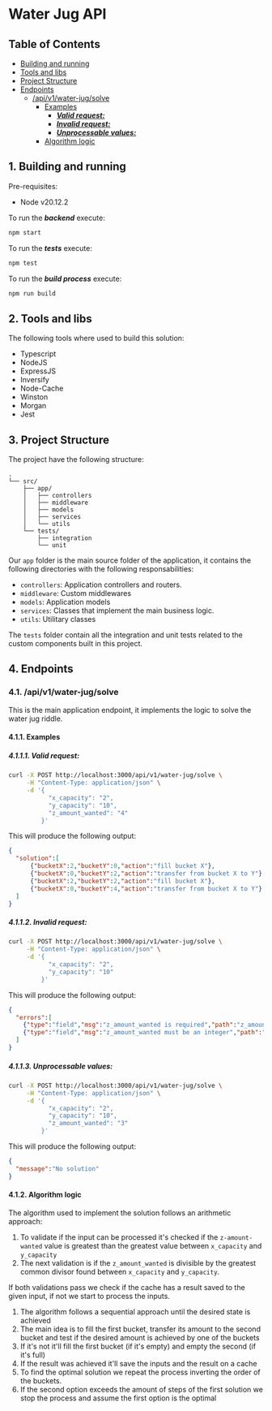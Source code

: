 # Water Jug API 

## Table of Contents
- [Building and running](#1-building-and-running)
- [Tools and libs](#2-tools-and-libs)
- [Project Structure](#3-project-structure)
- [Endpoints](#4-endpoints)
  - [/api/v1/water-jug/solve](#41-apiv1water-jugsolve)
      - [Examples](#411-examples)
          - [***Valid request:***](#4111-valid-request)
          - [***Invalid request:***](#4112-invalid-request)
          - [***Unprocessable values:***](#4113-unprocessable-values)
      - [Algorithm logic](#412-algorithm-logic)

## 1. Building and running

Pre-requisites: 
- Node v20.12.2

To run the ***backend*** execute:
```bash
npm start
```

To run the ***tests*** execute: 
```bash
npm test
```

To run the ***build process*** execute: 
```bash
npm run build
```

## 2. Tools and libs
The following tools where used to build this solution:

- Typescript
- NodeJS
- ExpressJS
- Inversify
- Node-Cache 
- Winston
- Morgan
- Jest


## 3. Project Structure
The project have the following structure:

```
.
└── src/
    ├── app/
    │   ├── controllers
    │   ├── middleware
    │   ├── models
    │   ├── services
    │   └── utils
    └── tests/
        ├── integration
        └── unit
```

Our `app` folder is the main source folder of the application, it contains the following directories with the following responsabilities:

- `controllers`: Application controllers and routers.
- `middleware`: Custom middlewares
- `models`: Application models
- `services`: Classes that implement the main business logic.
- `utils`: Utilitary classes

The `tests` folder contain all the integration and unit tests related to the custom components built in this project.


## 4. Endpoints

### 4.1. /api/v1/water-jug/solve
This is the main application endpoint, it implements the logic to solve the water jug riddle.

#### 4.1.1. Examples

##### 4.1.1.1. ***Valid request:***
```bash
curl -X POST http://localhost:3000/api/v1/water-jug/solve \
     -H "Content-Type: application/json" \
     -d '{
           "x_capacity": "2",
           "y_capacity": "10",
           "z_amount_wanted": "4"
         }'
```
This will produce the following output:
```json
{
  "solution":[
      {"bucketX":2,"bucketY":0,"action":"fill bucket X"},
      {"bucketX":0,"bucketY":2,"action":"transfer from bucket X to Y"},
      {"bucketX":2,"bucketY":2,"action":"fill bucket X"},
      {"bucketX":0,"bucketY":4,"action":"transfer from bucket X to Y"}
  ]
}
```

##### 4.1.1.2. ***Invalid request:***
```bash
curl -X POST http://localhost:3000/api/v1/water-jug/solve \
     -H "Content-Type: application/json" \
     -d '{
           "x_capacity": "2",
           "y_capacity": "10"
         }'
```
This will produce the following output:
```json
{
  "errors":[
    {"type":"field","msg":"z_amount_wanted is required","path":"z_amount_wanted","location":"body"},
    {"type":"field","msg":"z_amount_wanted must be an integer","path":"z_amount_wanted","location":"body"}
  ]
}
```

##### 4.1.1.3. ***Unprocessable values:***
```bash
curl -X POST http://localhost:3000/api/v1/water-jug/solve \
     -H "Content-Type: application/json" \
     -d '{
           "x_capacity": "2",
           "y_capacity": "10",
           "z_amount_wanted": "3"
         }'
```
This will produce the following output:
```json
{
  "message":"No solution"
}
```


#### 4.1.2. Algorithm logic
The algorithm used to implement the solution follows an arithmetic approach:
1. To validate if the input can be processed it's checked if the `z-amount-wanted` value is greatest than the greatest value between `x_capacity` and `y_capacity` 
2. The next validation is if the `z_amount_wanted` is divisible by the greatest common divisor found between `x_capacity` and `y_capacity`.

If both validations pass we check if the cache has a result saved to the given input, if not we start to process the inputs.

1. The algorithm follows a sequential approach until the desired state is achieved
2. The main idea is to fill the first bucket, transfer its amount to the second bucket and test if the desired amount is achieved by one of the buckets
3. If it's not it'll fill the first bucket (if it's empty) and empty the second (if it's full)
4. If the result was achieved it'll save the inputs and the result on a cache
5. To find the optimal solution we repeat the process inverting the order of the buckets. 
6. If the second option exceeds the  amount of steps of the first solution we stop the process and assume the first option is the optimal